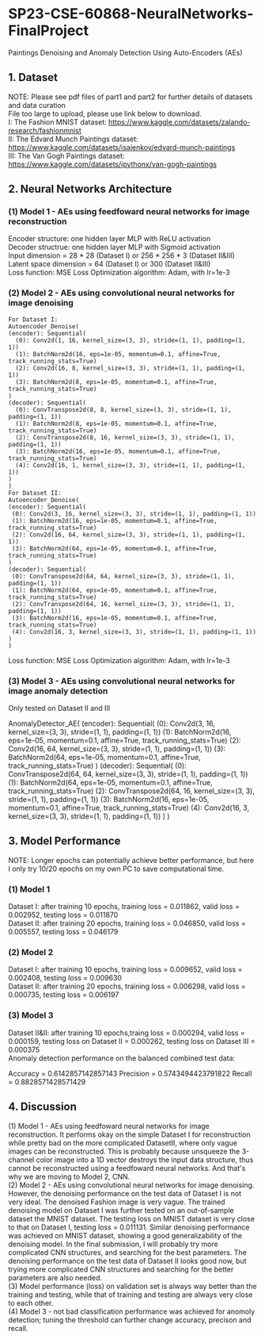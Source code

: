 # SP23-CSE-60868-NeuralNetworks-FinalProject
Paintings Denoising and Anomaly Detection Using Auto-Encoders (AEs)
## 1. Dataset
NOTE: Please see pdf files of part1 and part2 for further details of datasets and data curation <br />
File too large to upload, please use link below to download. <br />
I: The Fashion MNIST dataset: https://www.kaggle.com/datasets/zalando-research/fashionmnist <br />
II: The Edvard Munch Paintings dataset: https://www.kaggle.com/datasets/isaienkov/edvard-munch-paintings <br />
III: The Van Gogh Paintings dataset: https://www.kaggle.com/datasets/ipythonx/van-gogh-paintings <br />
## 2. Neural Networks Architecture
### (1) Model 1 - AEs using feedfoward neural networks for image reconstruction
Encoder structure: one hidden layer MLP with ReLU activation <br />
Decoder structrue: one hidden layer MLP with Sigmoid activation <br />
Input dimension = 28 * 28 (Dataset I) or 256 * 256 * 3 (Dataset II&III) <br />
Latent space dimension = 64 (Dataset I) or 300 (Dataset II&III) <br />
Loss function: MSE Loss
Optimization algorithm: Adam, with lr=1e-3
### (2) Model 2 - AEs using convolutional neural networks for image denoising
    For Dataset I:
    Autoencoder_Denoise(
    (encoder): Sequential(
      (0): Conv2d(1, 16, kernel_size=(3, 3), stride=(1, 1), padding=(1, 1))
      (1): BatchNorm2d(16, eps=1e-05, momentum=0.1, affine=True, track_running_stats=True)
      (2): Conv2d(16, 8, kernel_size=(3, 3), stride=(1, 1), padding=(1, 1))
      (3): BatchNorm2d(8, eps=1e-05, momentum=0.1, affine=True, track_running_stats=True)
    )
    (decoder): Sequential(
      (0): ConvTranspose2d(8, 8, kernel_size=(3, 3), stride=(1, 1), padding=(1, 1))
      (1): BatchNorm2d(8, eps=1e-05, momentum=0.1, affine=True, track_running_stats=True)
      (2): ConvTranspose2d(8, 16, kernel_size=(3, 3), stride=(1, 1), padding=(1, 1))
      (3): BatchNorm2d(16, eps=1e-05, momentum=0.1, affine=True, track_running_stats=True)
      (4): Conv2d(16, 1, kernel_size=(3, 3), stride=(1, 1), padding=(1, 1))
    )
    )
    For Dataset II:
    Autoencoder_Denoise(
    (encoder): Sequential(
     (0): Conv2d(3, 16, kernel_size=(3, 3), stride=(1, 1), padding=(1, 1))
     (1): BatchNorm2d(16, eps=1e-05, momentum=0.1, affine=True, track_running_stats=True)
     (2): Conv2d(16, 64, kernel_size=(3, 3), stride=(1, 1), padding=(1, 1))
     (3): BatchNorm2d(64, eps=1e-05, momentum=0.1, affine=True, track_running_stats=True)
    )
    (decoder): Sequential(
     (0): ConvTranspose2d(64, 64, kernel_size=(3, 3), stride=(1, 1), padding=(1, 1))
     (1): BatchNorm2d(64, eps=1e-05, momentum=0.1, affine=True, track_running_stats=True)
     (2): ConvTranspose2d(64, 16, kernel_size=(3, 3), stride=(1, 1), padding=(1, 1))
     (3): BatchNorm2d(16, eps=1e-05, momentum=0.1, affine=True, track_running_stats=True)
     (4): Conv2d(16, 3, kernel_size=(3, 3), stride=(1, 1), padding=(1, 1))
    )
    )
Loss function: MSE Loss
Optimization algorithm: Adam, with lr=1e-3
### (3) Model 3 - AEs using convolutional neural networks for image anomaly detection

Only tested on Dataset II and III

AnomalyDetector_AE(
  (encoder): Sequential(
    (0): Conv2d(3, 16, kernel_size=(3, 3), stride=(1, 1), padding=(1, 1))
    (1): BatchNorm2d(16, eps=1e-05, momentum=0.1, affine=True, track_running_stats=True)
    (2): Conv2d(16, 64, kernel_size=(3, 3), stride=(1, 1), padding=(1, 1))
    (3): BatchNorm2d(64, eps=1e-05, momentum=0.1, affine=True, track_running_stats=True)
  )
  (decoder): Sequential(
    (0): ConvTranspose2d(64, 64, kernel_size=(3, 3), stride=(1, 1), padding=(1, 1))
    (1): BatchNorm2d(64, eps=1e-05, momentum=0.1, affine=True, track_running_stats=True)
    (2): ConvTranspose2d(64, 16, kernel_size=(3, 3), stride=(1, 1), padding=(1, 1))
    (3): BatchNorm2d(16, eps=1e-05, momentum=0.1, affine=True, track_running_stats=True)
    (4): Conv2d(16, 3, kernel_size=(3, 3), stride=(1, 1), padding=(1, 1))
  )
)

## 3. Model Performance
NOTE: Longer epochs can potentially achieve better performance, but here I only try 10/20 epochs on my own PC to save computational time.
### (1) Model 1
Dataset I: after training 10 epochs, training loss = 0.011862, valid loss = 0.002952, testing loss = 0.011870 <br />
Dataset II: after training 20 epochs, training loss = 0.046850, valid loss = 0.005557, testing loss = 0.046179 <br />
### (2) Model 2
Dataset I: after training 10 epochs, training loss = 0.009652, valid loss = 0.002408, testing loss = 0.009630 <br />
Dataset II: after training 20 epochs, training loss = 0.006298, valid loss = 0.000735, testing loss = 0.006197 <br />
### (3) Model 3
Dataset II&II: after training 10 epochs,traing loss = 0.000294, valid loss = 0.000159, testing loss on Dataset II = 0.000262, testing loss on Dataset III = 0.000375 <br />
Anomaly detection performance on the balanced combined test data:

Accuracy = 0.6142857142857143
Precision = 0.5743494423791822
Recall = 0.8828571428571429

## 4. Discussion
(1) Model 1 - AEs using feedfoward neural networks for image reconstruction. It performs okay on the simple Dataset I for reconstruction while pretty bad on the more complicated DatasetII, where only vague images can be reconstructed. This is probably because unsqueeze the 3-channel color image into a 1D vector destroys the input data structure, thus cannot be reconstructed using a feedfoward neural networks. And that's why we are moving to Model 2, CNN. <br />
(2) Model 2 - AEs using convolutional neural networks for image denoising. However, the denoising performance on the test data of Dataset I is not very ideal. The denoised Fashion image is very vague. The trained denoising model on Dataset I was further tested on an out-of-sample dataset the MNIST dataset. The testing loss on MNIST dataset is very close to that on Dataset I, testing loss = 0.011131. Similar denoising performance was achieved on MNIST dataset, showing a good generalizability of the denoising model. In the final submission, I will probably try more complicated CNN structures, and searching for the best parameters. The denoising performance on the test data of Dataset II looks good now, but trying more complicated CNN structures and searching for the better parameters are also needed. <br />
(3) Model performance (loss) on validation set is always way better than the training and testing, while that of training and testing are always very close to each other. <br />
(4) Model 3 -  not bad classification performance was achieved for anomoly detection; tuning the threshold can further change accuracy, precison and recall. <br />
